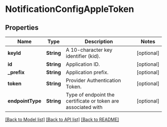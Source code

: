 # NotificationConfigAppleToken

## Properties
Name | Type | Description | Notes
------------ | ------------- | ------------- | -------------
**keyId** | **String** | A 10-character key identifier (kid). | [optional] 
**id** | **String** | Application ID. | [optional] 
**_prefix** | **String** | Application prefix. | [optional] 
**token** | **String** | Provider Authentication Token. | [optional] 
**endpointType** | **String** | Type of endpoint the certificate or token are associated with | [optional] 

[[Back to Model list]](../README.md#documentation-for-models) [[Back to API list]](../README.md#documentation-for-api-endpoints) [[Back to README]](../README.md)


